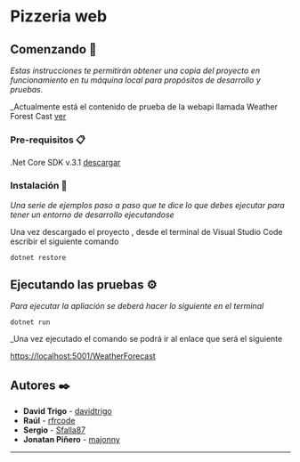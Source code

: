 


# Pizzeria web



## Comenzando 🚀

_Estas instrucciones te permitirán obtener una copia del proyecto en funcionamiento en tu máquina local para propósitos de desarrollo y pruebas._

_Actualmente está el contenido de prueba de la webapi  llamada Weather Forest Cast [ver](https://docs.microsoft.com/es-es/aspnet/core/tutorials/first-web-api?view=aspnetcore-3.1&tabs=visual-studio-code)



### Pre-requisitos 📋

.Net Core SDK v.3.1   [descargar](https://download.visualstudio.microsoft.com/download/pr/854ca330-4414-4141-9be8-5da3c4be8d04/3792eafd60099b3050313f2edfd31805/dotnet-sdk-3.1.101-win-x64.exe)


### Instalación 🔧

_Una serie de ejemplos paso a paso que te dice lo que debes ejecutar para tener un entorno de desarrollo ejecutandose_


Una vez descargado el proyecto , desde el terminal de Visual Studio Code escribir el siguiente comando
```
dotnet restore
```
## Ejecutando las pruebas ⚙️

_Para ejecutar la apliación se deberá hacer lo siguiente en el terminal_



```
dotnet run
```
 _Una vez ejecutado el comando se podrá ir al enlace que será el siguiente 

<https://localhost:5001/WeatherForecast>


## Autores ✒️

* **David Trigo** - [davidtrigo](https://github.com/davidtrigo)
* **Raúl**  - [rfrcode](https://github.com/rfrcode)
* **Sergio** - [Sfalla87](https://github.com/sfalla87)
* **Jonatan Piñero** - [majonny](#https://github.com/majonny)






---
